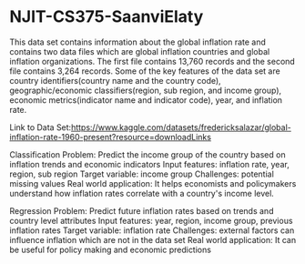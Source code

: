 # NJIT-CS375-SaanviElaty
This data set contains information about the global inflation rate and contains two data files which are global inflation countries and global inflation organizations.  The first file contains  13,760 records and the second file contains 3,264 records.  Some of the key features of the data set are country identifiers(country name and the country code), geographic/economic classifiers(region, sub region, and income group), economic metrics(indicator name and indicator code), year, and inflation rate.

Link to Data Set:https://www.kaggle.com/datasets/fredericksalazar/global-inflation-rate-1960-present?resource=downloadLinks

Classification Problem: Predict the income group of the country based on inflation trends and economic indicators 
Input features: inflation rate, year, region, sub region 
Target variable: income group 
Challenges: potential missing values
Real world application: It helps economists and policymakers understand how inflation rates correlate with a country's income level.

Regression Problem: Predict future inflation rates based on trends and country level attributes 
Input features: year, region, income group, previous inflation rates 
Target variable: inflation rate 
Challenges: external factors can influence inflation which are not in the data set
Real world application: It can be useful for policy making and economic predictions 
